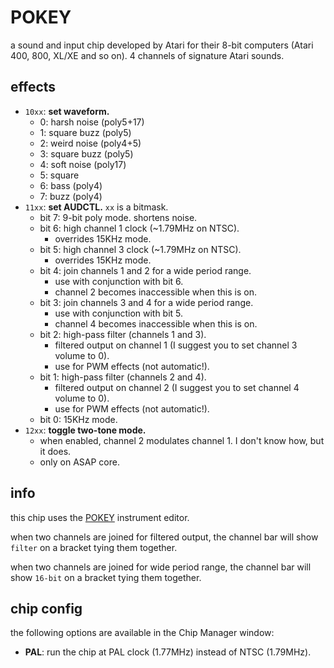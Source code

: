 # POKEY

a sound and input chip developed by Atari for their 8-bit computers (Atari 400, 800, XL/XE and so on). 4 channels of signature Atari sounds.

## effects

- `10xx`: **set waveform.**
  - 0: harsh noise (poly5+17)
  - 1: square buzz (poly5)
  - 2: weird noise (poly4+5)
  - 3: square buzz (poly5)
  - 4: soft noise (poly17)
  - 5: square
  - 6: bass (poly4)
  - 7: buzz (poly4)
- `11xx`: **set AUDCTL.** `xx` is a bitmask.
  - bit 7: 9-bit poly mode. shortens noise.
  - bit 6: high channel 1 clock (~1.79MHz on NTSC).
    - overrides 15KHz mode.
  - bit 5: high channel 3 clock (~1.79MHz on NTSC).
    - overrides 15KHz mode.
  - bit 4: join channels 1 and 2 for a wide period range.
    - use with conjunction with bit 6.
    - channel 2 becomes inaccessible when this is on.
  - bit 3: join channels 3 and 4 for a wide period range.
    - use with conjunction with bit 5.
    - channel 4 becomes inaccessible when this is on.
  - bit 2: high-pass filter (channels 1 and 3).
    - filtered output on channel 1 (I suggest you to set channel 3 volume to 0).
    - use for PWM effects (not automatic!).
  - bit 1: high-pass filter (channels 2 and 4).
    - filtered output on channel 2 (I suggest you to set channel 4 volume to 0).
    - use for PWM effects (not automatic!).
  - bit 0: 15KHz mode.
- `12xx`: **toggle two-tone mode.**
  - when enabled, channel 2 modulates channel 1. I don't know how, but it does.
  - only on ASAP core.

## info

this chip uses the [POKEY](../4-instrument/pokey.md) instrument editor.

when two channels are joined for filtered output, the channel bar will show `filter` on a bracket tying them together.

when two channels are joined for wide period range, the channel bar will show `16-bit` on a bracket tying them together.

## chip config

the following options are available in the Chip Manager window:

- **PAL**: run the chip at PAL clock (1.77MHz) instead of NTSC (1.79MHz).
